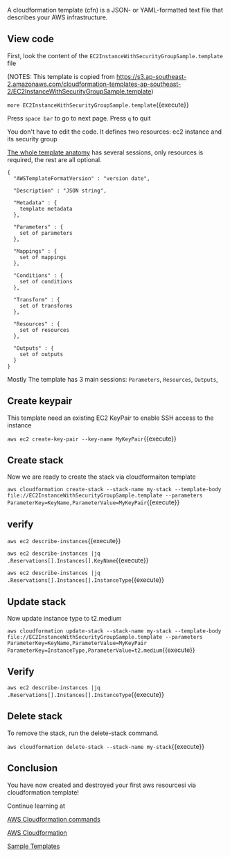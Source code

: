 A cloudformation template (cfn) is a JSON- or YAML-formatted text file that describes your AWS infrastructure.

## View code

First, look the content of the `EC2InstanceWithSecurityGroupSample.template` file 

(NOTES: This template is copied from https://s3.ap-southeast-2.amazonaws.com/cloudformation-templates-ap-southeast-2/EC2InstanceWithSecurityGroupSample.template)

`more EC2InstanceWithSecurityGroupSample.template`{{execute}}

Press `space bar` to go to next page.
Press `q` to quit

You don't have to edit the code. It defines two resources: ec2 instance and its security group

[The whole template anatomy](https://docs.aws.amazon.com/AWSCloudFormation/latest/UserGuide/template-anatomy.html) has several sessions, only resources is required, the rest are all optional.

```
{
  "AWSTemplateFormatVersion" : "version date",

  "Description" : "JSON string",

  "Metadata" : {
    template metadata
  },

  "Parameters" : {
    set of parameters
  },

  "Mappings" : {
    set of mappings
  },

  "Conditions" : {
    set of conditions
  },

  "Transform" : {
    set of transforms
  },

  "Resources" : {
    set of resources
  },

  "Outputs" : {
    set of outputs
  }
}
```
Mostly The template has 3 main sessions: `Parameters`, `Resources`, `Outputs`,

## Create keypair

This template need an existing EC2 KeyPair to enable SSH access to the instance

`aws ec2 create-key-pair --key-name MyKeyPair`{{execute}}

## Create stack

Now we are ready to create the stack via cloudformaiton template

`aws cloudformation create-stack --stack-name my-stack --template-body file://EC2InstanceWithSecurityGroupSample.template --parameters ParameterKey=KeyName,ParameterValue=MyKeyPair`{{execute}}

## verify

`aws ec2 describe-instances`{{execute}}

`aws ec2 describe-instances |jq .Reservations[].Instances[].KeyName`{{execute}}

`aws ec2 describe-instances |jq .Reservations[].Instances[].InstanceType`{{execute}}

## Update stack

Now update instance type to t2.medium

`aws cloudformation update-stack --stack-name my-stack --template-body file://EC2InstanceWithSecurityGroupSample.template --parameters ParameterKey=KeyName,ParameterValue=MyKeyPair ParameterKey=InstanceType,ParameterValue=t2.medium`{{execute}}

## Verify

`aws ec2 describe-instances |jq .Reservations[].Instances[].InstanceType`{{execute}}

## Delete stack

To remove the stack, run the delete-stack command.

`aws cloudformation delete-stack --stack-name my-stack`{{execute}}

## Conclusion

You have now created and destroyed your first aws resourcesi via cloudformation template!

Continue learning at 

[AWS Cloudformation commands](https://docs.aws.amazon.com/cli/latest/reference/cloudformation/index.html#cli-aws-cloudformation)

[AWS Cloudformation](https://docs.aws.amazon.com/AWSCloudFormation/latest/UserGuide/Welcome.html)

[Sample Templates](https://docs.aws.amazon.com/AWSCloudFormation/latest/UserGuide/cfn-sample-templates.html)
